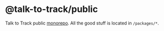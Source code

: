 # @talk-to-track/public

Talk to Track public [monorepo](https://github.com/babel/babel/blob/master/doc/design/monorepo.md).
All the good stuff is located in `/packages/*`.
